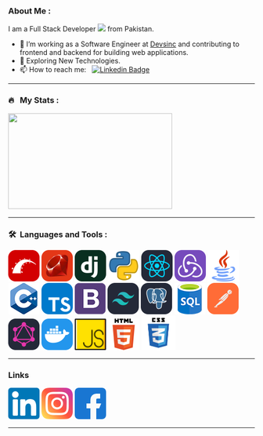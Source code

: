 ### About Me :

I am a Full Stack Developer <img src="https://media.giphy.com/media/WUlplcMpOCEmTGBtBW/giphy.gif" width="30"> from Pakistan.

- 🔭 I’m working as a Software Engineer at <a  href="https://devsinc.com/" target="_blank" >Devsinc</a>
 and contributing to frontend and backend for building web applications.
- 🌱 Exploring New Technologies.
- 📫 How to reach me: &nbsp; [![Linkedin Badge](https://img.shields.io/badge/-NoumanShah-blue?style=flat&logo=Linkedin&logoColor=white)](https://www.linkedin.com/in/syednouman042/)

---

### 🔥 &nbsp; My Stats :

<div>
  <img height="195" src="https://github-readme-stats.vercel.app/api/top-langs/?username=Noumanrehman042&layout=compact&langs_count=6&theme=tokyonight&hide_border=true" width="335px"/>
</div>

<!-- [![GitHub Streak](http://github-readme-streak-stats.herokuapp.com?user=Noumanrehman042&theme=dark&background=000000)](https://git.io/streak-stats)

[![Top Langs](https://github-readme-stats.vercel.app/api/top-langs/?username=Noumanrehman042&layout=compact&theme=vision-friendly-dark)](https://github.com/anuraghazra/github-readme-stats) -->

---

### 🛠 &nbsp;Languages and Tools :

<span><img src="assets/Rails.svg" height="64px"></span>
<span><img src="assets/Ruby.svg" height="64px"></span>
<span><img src="assets/Django.svg" height="64px"></span>
<span><img src="assets/python.png" height="64px"></span>
<span><img src="assets/React-Dark.svg" height="64px"></span>
<span><img src="assets/Redux.svg" height="64px"></span>
<span><img src="assets/java_.png" height="64px"></span>
<span><img src="assets/cpp.png" height="64px"></span>
<span><img src="assets/TypeScript.svg" height="64px"></span>
<span><img src="assets/bootstrap.png" height="64px"></span>
<span><img src="assets/TailwindCSS-Dark.svg" height="64px"></span>
<span><img src="assets/PostgreSQL-Dark.svg" height="64px"></span>
<span><img src="assets/sql.png" height="64px"></span>
<span><img src="assets/Postman.svg" height="64px"></span>
<span><img src="assets/GraphQL-Dark.svg" height="64px"></span>
<span><img src="assets/Docker.svg" height="64px"></span>
<span><img src="assets/js.png" height="64px"></span>
<span><img src="assets/html_.png" height="64px"></span>
<span><img src="assets/css_.png" height="70px"></span>

---

<h3>Links</h3>

<span><a  href="https://www.linkedin.com/in/syednouman042/" target="_blank" ><img src="assets/linkedin.png" height=64></a></span>
<span><a  href="https://www.instagram.com/noumanshah042/" target="_blank" ><img src="assets/instagram.png" height=64></a></span>
<span><a href="https://www.facebook.com/nouman.shah.378199"  target="_blank"><img src="assets/facebook.png" height=64></a></span>

---

<!--
**NoumanShah042/NoumanShah042** is a ✨ _special_ ✨ repository because its `README.md` (this file) appears on your GitHub profile.

Here are some ideas to get you started:

- 🔭 I’m currently working on ...
- 🌱 I’m currently learning ...
- 👯 I’m looking to collaborate on ...
- 🤔 I’m looking for help with ...
- 💬 Ask me about ...
- 📫 How to reach me: ...
- 😄 Pronouns: ...
- ⚡ Fun fact: ...

find icons here: https://github.com/tandpfun/skill-icons?tab=readme-ov-file
-->
